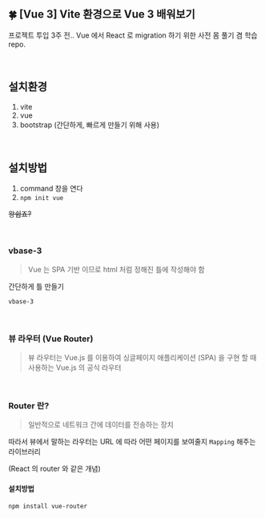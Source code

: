 ## 🍀 [Vue 3] Vite 환경으로 Vue 3 배워보기

프로젝트 투입 3주 전.. Vue 에서 React 로 migration 하기 위한 사전 몸 풀기 겸 학습 repo.

<br/>

## 설치환경

1. vite
2. vue
3. bootstrap (간단하게, 빠르게 만들기 위해 사용)

<br/>

## 설치방법

1. command 창을 연다
2. `npm init vue`

~~왕쉽죠?~~

<br/>

### vbase-3

> Vue 는 SPA 기반 이므로 html 처럼 정해진 틀에 작성해야 함

간단하게 틀 만들기

`vbase-3`

<br/>

### 뷰 라우터 (Vue Router)

> 뷰 라우터는 Vue.js 를 이용하여 싱글페이지 애플리케이션 (SPA) 을 구현 할 때 사용하는 Vue.js 의 공식 라우터

<br/>

### Router 란?

> 일반적으로 네트워크 간에 데이터를 전송하는 장치

따라서 뷰에서 말하는 라우터는 URL 에 따라 어떤 페이지를 보여줄지 `Mapping` 해주는 라이브러리

(React 의 router 와 같은 개념)

#### 설치방법

```
npm install vue-router
```
